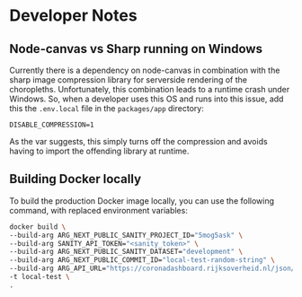 # Developer Notes

## Node-canvas vs Sharp running on Windows

Currently there is a dependency on node-canvas in combination with the sharp image compression library
for serverside rendering of the choropleths.
Unfortunately, this combination leads to a runtime crash under Windows. So, when a developer uses
this OS and runs into this issue, add this the `.env.local` file in the `packages/app` directory:

`DISABLE_COMPRESSION=1`

As the var suggests, this simply turns off the compression and avoids having to import the offending
library at runtime.

## Building Docker locally

To build the production Docker image locally, you can use the following command, with replaced environment variables:

```sh
docker build \
--build-arg ARG_NEXT_PUBLIC_SANITY_PROJECT_ID="5mog5ask" \
--build-arg SANITY_API_TOKEN="<sanity_token>" \
--build-arg ARG_NEXT_PUBLIC_SANITY_DATASET="development" \
--build-arg ARG_NEXT_PUBLIC_COMMIT_ID="local-test-random-string" \
--build-arg ARG_API_URL="https://coronadashboard.rijksoverheid.nl/json/latest-data.zip" \
-t local-test \
.
```
